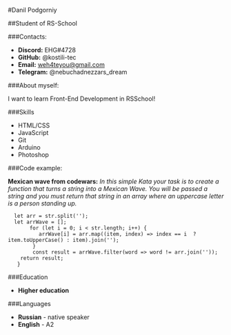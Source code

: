 #Danil Podgorniy

##Student of RS-School

###Contacts:

* **Discord:** EHG#4728
* **GitHub:** @kostili-tec
* **Email:** weh4teyou@gmail.com
* **Telegram:** @nebuchadnezzars_dream


###About myself:

I want to learn Front-End Development in RSSchool!

###Skills

* HTML/CSS
* JavaScript
* Git
* Arduino
* Photoshop

###Code example:

__Mexican wave from codewars:__  _In this simple Kata your task is to create a function that turns a string into a Mexican Wave. You will be passed a string and you must return that string in an array where an uppercase letter is a person standing up._ 

```function wave(str){
  let arr = str.split('');
  let arrWave = [];
       for (let i = 0; i < str.length; i++) {
          arrWave[i] = arr.map((item, index) => index == i  ? item.toUpperCase() : item).join('');     
        }       
        const result = arrWave.filter(word => word != arr.join(''));
    return result; 
   }
```

###Education

* **Higher education**

###Languages
* **Russian** - native speaker
* **English** - A2  